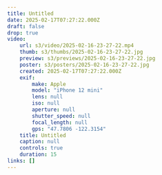 ```yaml
---
title: Untitled
date: 2025-02-17T07:27:22.000Z
draft: false
drop: true
video:
    url: s3/video/2025-02-16-23-27-22.mp4
    thumb: s3/thumbs/2025-02-16-23-27-22.jpg
    preview: s3/previews/2025-02-16-23-27-22.jpg
    poster: s3/posters/2025-02-16-23-27-22.jpg
    created: 2025-02-17T07:27:22.000Z
    exif:
        make: Apple
        model: "iPhone 12 mini"
        lens: null
        iso: null
        aperture: null
        shutter_speed: null
        focal_length: null
        gps: "47.7806 -122.3154"
    title: Untitled
    caption: null
    controls: true
    duration: 15
links: []
---
```

